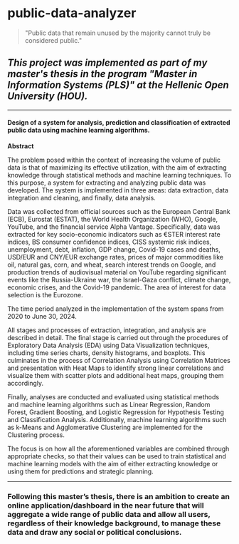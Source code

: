 # public-data-analyzer

> "Public data that remain unused by the majority cannot truly be considered public."

## ***This project was implemented as part of my master's thesis in the program "Master in Information Systems (PLS)" at the Hellenic Open University (HOU).***

---

#### **Design of a system for analysis, prediction and classification of extracted public data using machine learning algorithms.**

**Abstract**

The problem posed within the context of increasing the volume of public data is that of maximizing its effective utilization, with the aim of extracting knowledge through statistical methods and machine learning techniques.
To this purpose, a system for extracting and analyzing public data was developed.
The system is implemented in three areas: data extraction, data integration and cleaning, and finally, data analysis.

Data was collected from official sources such as the European Central Bank (ECB), Eurostat (ESTAT), the World Health Organization (WHO), Google, YouTube, and the financial service Alpha Vantage. Specifically, data was extracted for key socio-economic indicators such as €STER interest rate indices, BS consumer confidence indices, CISS systemic risk indices, unemployment, debt, inflation, GDP change, Covid-19 cases and deaths, USD/EUR and CNY/EUR exchange rates, prices of major commodities like oil, natural gas, corn, and wheat, search interest trends on Google, and production trends of audiovisual material on YouTube regarding significant events like the Russia-Ukraine war, the Israel-Gaza conflict, climate change, economic crises, and the Covid-19 pandemic. The area of interest for data selection is the Eurozone.

The time period analyzed in the implementation of the system spans from 2020 to June 30, 2024.

All stages and processes of extraction, integration, and analysis are described in detail. The final stage is carried out through the procedures of Exploratory Data Analysis (EDA) using Data Visualization techniques, including time series charts, density histograms, and boxplots. This culminates in the process of Correlation Analysis using Correlation Matrices and presentation with Heat Maps to identify strong linear correlations and visualize them with scatter plots and additional heat maps, grouping them accordingly.

Finally, analyses are conducted and evaliuated using statistical methods and machine learning algorithms such as Linear Regression, Random Forest, Gradient Boosting, and Logistic Regression for Hypothesis Testing and Classification Analysis. Additionally, machine learning algorithms such as k-Means and Agglomerative Clustering are implemented for the Clustering process.

The focus is on how all the aforementioned variables are combined through appropriate checks, so that their values can be used to train statistical and machine learning models with the aim of either extracting knowledge or using them for predictions and strategic planning.

---

### Following this master’s thesis, there is an ambition to create an online application/dashboard in the near future that will aggregate a wide range of public data and allow all users, regardless of their knowledge background, to manage these data and draw any social or political conclusions.
